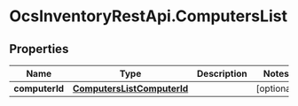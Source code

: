 # OcsInventoryRestApi.ComputersList

## Properties
Name | Type | Description | Notes
------------ | ------------- | ------------- | -------------
**computerId** | [**ComputersListComputerId**](ComputersListComputerId.md) |  | [optional] 
